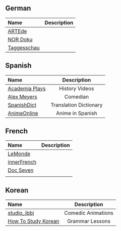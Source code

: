 ## German
| Name                                | Description                                          | 
|:----------------------------------- |:----------------------------------------------------:| 
|[ARTEde](https://www.youtube.com/channel/UCLLibJTCy3sXjHLVaDimnpQ)||
|[NOR Doku](https://www.youtube.com/channel/UCTPAHk1b-h-WGQn9cfGlw2Q)||
|[Taggesschau](https://www.tagesschau.de/)||

## Spanish
| Name                                | Description                                          | 
|:----------------------------------- |:----------------------------------------------------:| 
|[Academia Plays](https://www.youtube.com/channel/UCv05qOuJ6Igbe-EyQibJgwQ)|History Videos|
|[Alex Meyers ](https://www.youtube.com/channel/UCSbDRlIcWVXXJDOdaFiDN8Q)|Comedian|
|[SpanishDict](https://www.spanishdict.com/)|Translation Dictionary|
|[AnimeOnline](https://ww3.animeonline.ninja/)|Anime in Spanish|


## French
| Name                                | Description                                          | 
|:----------------------------------- |:----------------------------------------------------:| 
|[LeMonde](https://www.youtube.com/user/LeMonde)||
|[innerFrench](https://www.youtube.com/channel/UCI4xp8qHD1MDErkqxb1dPbA)||
|[Doc Seven](https://www.youtube.com/watch?v=EQeXi0cqVG0)||
|[]()||

## Korean
| Name                                | Description                                          | 
|:----------------------------------- |:----------------------------------------------------:| 
|[studio_jbbj](https://www.youtube.com/channel/UChbE5OZQ6dRHECsX0tEPEZQ)|Comedic Animations|
|[How To Study Korean](https://www.howtostudykorean.com/)|Grammar Lessons|
